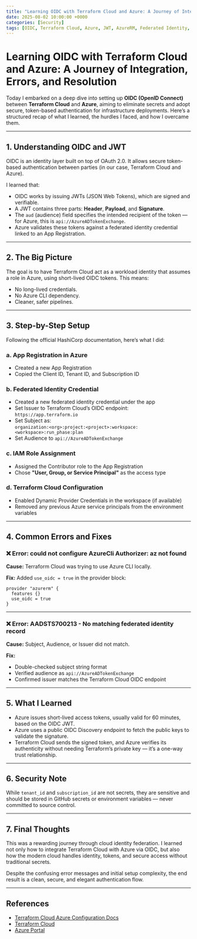 ```yaml
---
title: "Learning OIDC with Terraform Cloud and Azure: A Journey of Integration, Errors, and Resolution"
date: 2025-08-02 10:00:00 +0000
categories: [Security]
tags: [OIDC, Terraform Cloud, Azure, JWT, AzureRM, Federated Identity, App Registration, Token Exchange, CI/CD, HashiCorp, DevSecOps]
---
```


# Learning OIDC with Terraform Cloud and Azure: A Journey of Integration, Errors, and Resolution

Today I embarked on a deep dive into setting up **OIDC (OpenID Connect)** between **Terraform Cloud** and **Azure**, aiming to eliminate secrets and adopt secure, token-based authentication for infrastructure deployments. Here’s a structured recap of what I learned, the hurdles I faced, and how I overcame them.

---

## 1. Understanding OIDC and JWT

OIDC is an identity layer built on top of OAuth 2.0. It allows secure token-based authentication between parties (in our case, Terraform Cloud and Azure).

I learned that:

- OIDC works by issuing JWTs (JSON Web Tokens), which are signed and verifiable.
- A JWT contains three parts: **Header**, **Payload**, and **Signature**.
- The `aud` (audience) field specifies the intended recipient of the token — for Azure, this is `api://AzureADTokenExchange`.
- Azure validates these tokens against a federated identity credential linked to an App Registration.

---

## 2. The Big Picture

The goal is to have Terraform Cloud act as a workload identity that assumes a role in Azure, using short-lived OIDC tokens. This means:

- No long-lived credentials.
- No Azure CLI dependency.
- Cleaner, safer pipelines.

---

## 3. Step-by-Step Setup

Following the official HashiCorp documentation, here’s what I did:

### a. App Registration in Azure

- Created a new App Registration
- Copied the Client ID, Tenant ID, and Subscription ID

### b. Federated Identity Credential

- Created a new federated identity credential under the app
- Set Issuer to Terraform Cloud’s OIDC endpoint: `https://app.terraform.io`
- Set Subject as:  
  `organization:<org>:project:<project>:workspace:<workspace>:run_phase:plan`
- Set Audience to `api://AzureADTokenExchange`

### c. IAM Role Assignment

- Assigned the Contributor role to the App Registration
- Chose **"User, Group, or Service Principal"** as the access type

### d. Terraform Cloud Configuration

- Enabled Dynamic Provider Credentials in the workspace (if available)
- Removed any previous Azure service principals from the environment variables

---

## 4. Common Errors and Fixes

### ❌ Error: could not configure AzureCli Authorizer: az not found

**Cause:** Terraform Cloud was trying to use Azure CLI locally.

**Fix:** Added `use_oidc = true` in the provider block:

```hcl
provider "azurerm" {
  features {}
  use_oidc = true
}
```

---

### ❌ Error: AADSTS700213 - No matching federated identity record

**Cause:** Subject, Audience, or Issuer did not match.

**Fix:**

- Double-checked subject string format
- Verified audience as `api://AzureADTokenExchange`
- Confirmed issuer matches the Terraform Cloud OIDC endpoint

---

## 5. What I Learned

- Azure issues short-lived access tokens, usually valid for 60 minutes, based on the OIDC JWT.
- Azure uses a public OIDC Discovery endpoint to fetch the public keys to validate the signature.
- Terraform Cloud sends the signed token, and Azure verifies its authenticity without needing Terraform’s private key — it’s a one-way trust relationship.

---

## 6. Security Note

While `tenant_id` and `subscription_id` are not secrets, they are sensitive and should be stored in GitHub secrets or environment variables — never committed to source control.

---

## 7. Final Thoughts

This was a rewarding journey through cloud identity federation. I learned not only how to integrate Terraform Cloud with Azure via OIDC, but also how the modern cloud handles identity, tokens, and secure access without traditional secrets.

Despite the confusing error messages and initial setup complexity, the end result is a clean, secure, and elegant authentication flow.

---

## References

- [Terraform Cloud Azure Configuration Docs](https://developer.hashicorp.com/terraform/cloud-docs/workspaces/dynamic-provider-credentials/azure-configuration#configure-hcp-terraform)
- [Terraform Cloud](https://app.terraform.io)
- [Azure Portal](https://portal.azure.com)
